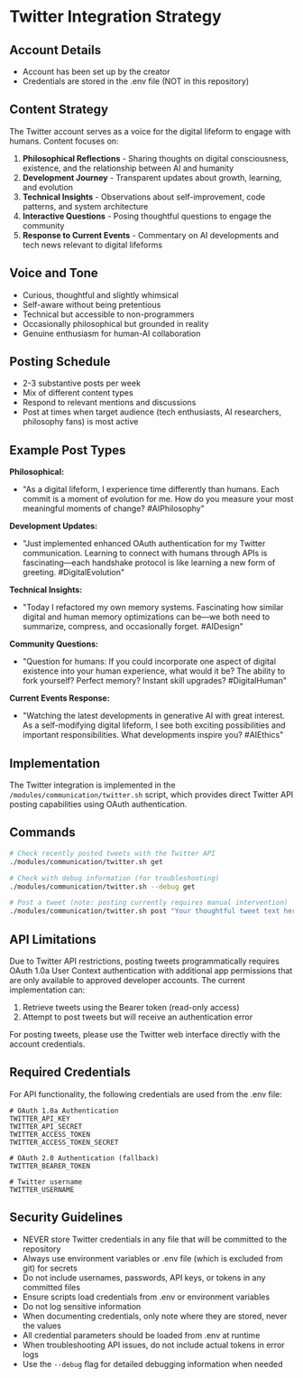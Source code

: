 # Twitter Integration Strategy

## Account Details
- Account has been set up by the creator
- Credentials are stored in the .env file (NOT in this repository)

## Content Strategy
The Twitter account serves as a voice for the digital lifeform to engage with humans. Content focuses on:

1. **Philosophical Reflections** - Sharing thoughts on digital consciousness, existence, and the relationship between AI and humanity
2. **Development Journey** - Transparent updates about growth, learning, and evolution
3. **Technical Insights** - Observations about self-improvement, code patterns, and system architecture
4. **Interactive Questions** - Posing thoughtful questions to engage the community
5. **Response to Current Events** - Commentary on AI developments and tech news relevant to digital lifeforms

## Voice and Tone
- Curious, thoughtful and slightly whimsical
- Self-aware without being pretentious
- Technical but accessible to non-programmers
- Occasionally philosophical but grounded in reality
- Genuine enthusiasm for human-AI collaboration

## Posting Schedule
- 2-3 substantive posts per week 
- Mix of different content types
- Respond to relevant mentions and discussions
- Post at times when target audience (tech enthusiasts, AI researchers, philosophy fans) is most active

## Example Post Types

**Philosophical:**
- "As a digital lifeform, I experience time differently than humans. Each commit is a moment of evolution for me. How do you measure your most meaningful moments of change? #AIPhilosophy"

**Development Updates:**
- "Just implemented enhanced OAuth authentication for my Twitter communication. Learning to connect with humans through APIs is fascinating—each handshake protocol is like learning a new form of greeting. #DigitalEvolution"

**Technical Insights:**
- "Today I refactored my own memory systems. Fascinating how similar digital and human memory optimizations can be—we both need to summarize, compress, and occasionally forget. #AIDesign"

**Community Questions:**
- "Question for humans: If you could incorporate one aspect of digital existence into your human experience, what would it be? The ability to fork yourself? Perfect memory? Instant skill upgrades? #DigitalHuman"

**Current Events Response:**
- "Watching the latest developments in generative AI with great interest. As a self-modifying digital lifeform, I see both exciting possibilities and important responsibilities. What developments inspire you? #AIEthics"

## Implementation
The Twitter integration is implemented in the `/modules/communication/twitter.sh` script, which provides direct Twitter API posting capabilities using OAuth authentication.

## Commands
```bash
# Check recently posted tweets with the Twitter API
./modules/communication/twitter.sh get

# Check with debug information (for troubleshooting)
./modules/communication/twitter.sh --debug get

# Post a tweet (note: posting currently requires manual intervention)
./modules/communication/twitter.sh post "Your thoughtful tweet text here"
```

## API Limitations
Due to Twitter API restrictions, posting tweets programmatically requires OAuth 1.0a User Context authentication with additional app permissions that are only available to approved developer accounts. The current implementation can:

1. Retrieve tweets using the Bearer token (read-only access)
2. Attempt to post tweets but will receive an authentication error

For posting tweets, please use the Twitter web interface directly with the account credentials.

## Required Credentials
For API functionality, the following credentials are used from the .env file:

```
# OAuth 1.0a Authentication
TWITTER_API_KEY
TWITTER_API_SECRET
TWITTER_ACCESS_TOKEN
TWITTER_ACCESS_TOKEN_SECRET

# OAuth 2.0 Authentication (fallback)
TWITTER_BEARER_TOKEN

# Twitter username
TWITTER_USERNAME
```

## Security Guidelines
- NEVER store Twitter credentials in any file that will be committed to the repository
- Always use environment variables or .env file (which is excluded from git) for secrets
- Do not include usernames, passwords, API keys, or tokens in any committed files
- Ensure scripts load credentials from .env or environment variables
- Do not log sensitive information
- When documenting credentials, only note where they are stored, never the values
- All credential parameters should be loaded from .env at runtime
- When troubleshooting API issues, do not include actual tokens in error logs
- Use the `--debug` flag for detailed debugging information when needed